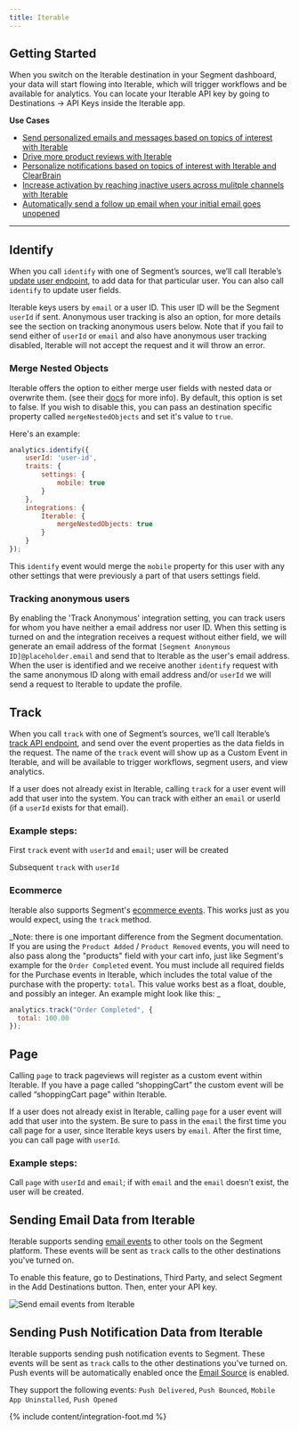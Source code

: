 ```yaml
---
title: Iterable
---
```


## Getting Started

When you switch on the Iterable destination in your Segment dashboard, your data will start flowing into Iterable, which will trigger workflows and be available for analytics. You can locate your Iterable API key by going to Destinations → API Keys inside the Iterable app.

**Use Cases**

* [Send personalized emails and messages based on topics of interest with Iterable](https://segment.com/recipes/personalized-email-by-topic-iterable/)
* [Drive more product reviews with Iterable](https://segment.com/recipes/drive-product-reviews-iterable/)
* [Personalize notifications based on topics of interest with Iterable and ClearBrain](https://segment.com/recipes/personalize-notifications-by-interest-iterable-clearbrain/)
* [Increase activation by reaching inactive users across mulitple channels with Iterable](https://segment.com/recipes/multi-channel-activation-iterable/)
* [Automatically send a follow up email when your initial email goes unopened](https://segment.com/recipes/iterable-autoresponder-emails-when-unopened/)

- - -

## Identify

When you call `identify` with one of Segment’s sources, we’ll call Iterable’s [update user endpoint](https://api.iterable.com/api/docs#!/users/updateUser_post_7), to add data for that particular user. You can also call `identify` to update user fields.

Iterable keys users by `email` or a user ID. This user ID will be the Segment `userId` if sent. Anonymous user tracking is also an option, for more details see the section on tracking anonymous users below. Note that if you fail to send either of `userId` or `email` and also have anonymous user tracking disabled, Iterable will not accept the request and it will throw an error.

### Merge Nested Objects


Iterable offers the option to either merge user fields with nested data or overwrite them. (see their [docs](https://api.iterable.com/api/docs#!/users/updateUser_post_10) for more info). By default, this option is set to false. If you wish to disable this, you can pass an destination specific property called `mergeNestedObjects` and set it's value to `true`.

Here's an example:

```js
analytics.identify({
    userId: 'user-id',
    traits: {
        settings: {
            mobile: true
        }
    },
    integrations: {
        Iterable: {
            mergeNestedObjects: true
        }
    }
});
```

This `identify` event would merge the `mobile` property for this user with any other settings that were previously a part of that users settings field.

### Tracking anonymous users
By enabling the 'Track Anonymous' integration setting, you can track users for whom you have neither a email address nor user ID. When this setting is turned on and the integration receives a request without either field, we will generate an email address of the format `[Segment Anonymous ID]@placeholder.email` and send that to Iterable as the user's email address. When the user is identified and we receive another `identify` request with the same anonymous ID along with email address and/or `userId` we will send a request to Iterable to update the profile.

## Track

When you call `track` with one of Segment’s sources, we’ll call Iterable’s [track API endpoint](https://api.iterable.com/api/docs#!/events/track_post_0), and send over the event properties as the data fields in the request. The name of the `track` event will show up as a Custom Event in Iterable, and will be available to trigger workflows, segment users, and view analytics.

If a user does not already exist in Iterable, calling `track` for a user event will add that user into the system. You can track with either an `email` or userId (if a `userId` exists for that email).

### Example steps:

First `track` event with `userId` and `email`; user will be created

Subsequent `track` with `userId`

### Ecommerce

Iterable also supports Segment's [ecommerce events](/docs/spec/ecommerce/v2/). This works just as you would expect, using the `track` method.

_Note: there is one important difference from the Segment documentation. If you are using the `Product Added` / `Product Removed` events, you will need to also pass along the "products" field with your cart info, just like Segment's example for the `Order Completed` event. You must include all required fields for the Purchase events in Iterable, which includes the total value of the purchase with the property: `total`. This value works best as a float, double, and possibly an integer. An example might look like this: _

```js
analytics.track("Order Completed", {
  total: 100.00
});
```


## Page

Calling `page` to track pageviews will register as a custom event within Iterable. If you have a page called “shoppingCart” the custom event will be called “shoppingCart page” within Iterable.

If a user does not already exist in Iterable, calling `page` for a user event will add that user into the system. Be sure to pass in the `email` the first time you call page for a user, since Iterable keys users by `email`. After the first time, you can call page with `userId`.

### Example steps:

Call `page` with `userId` and `email`; if with `email` and the `email` doesn’t exist, the user will be created.


## Sending Email Data from Iterable

Iterable supports sending [email events](/docs/spec/email/) to other tools on the Segment platform. These events will be sent as `track` calls to the other destinations you've turned on.

To enable this feature, go to Destinations, Third Party, and select Segment in the Add Destinations button. Then, enter your API key.

![Send email events from Iterable](https://cldup.com/_5lJvJan7N.png)

## Sending Push Notification Data from Iterable

Iterable supports sending push notification events to Segment. These events will be sent as `track` calls to the other destinations you've turned on. Push events will be automatically enabled once the [Email Source](/docs/sources/iterable/) is enabled.

They support the following events:
`Push Delivered`, `Push Bounced`, `Mobile App Uninstalled`, `Push Opened`

{% include content/integration-foot.md %}
